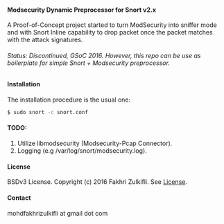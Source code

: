#### Modsecurity Dynamic Preprocessor for Snort v2.x
A Proof-of-Concept project started to turn ModSecurity into sniffer mode and with Snort Inline capability to drop packet once the packet matches with the attack signatures.

###### Status: Discontinued, GSoC 2016. However, this repo can be use as boilerplate for simple Snort + Modsecurity preprocessor.

#### Installation
The installation procedure is the usual one:
```Bash
$ sudo snort -c snort.conf
```

#### TODO:
1. Utilize libmodsecurity (Modsecurity-Pcap Connector).
2. Logging (e.g /var/log/snort/modsecurity.log).

#### License

BSDv3 License. Copyright (c) 2016 Fakhri Zulkifli. See [License](https://github.com/d0lph1n98/Snort-ModSec-Preproc/blob/master/LICENSE).

#### Contact

mohdfakhrizulkifli at gmail dot com
